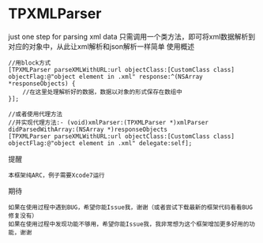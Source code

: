 # TPXMLParser
just one step for parsing xml data
只需调用一个类方法，即可将xml数据解析到对应的对象中，从此让xml解析和json解析一样简单
使用概述

    //用block方式
    [TPXMLParser parseXMLWithURL:url objectClass:[CustomClass class] objectFlag:@"object element in .xml" response:^(NSArray *responseObjects) {
        //在这里处理解析好的数据，数据以对象的形式保存在数组中
    }];
    
    //或者使用代理方法
    //并实现代理方法:- (void)xmlParser:(TPXMLParser *)xmlParser didParsedWithArray:(NSArray *)responseObjects
    [TPXMLParser parseXMLWithURL:url objectClass:[CustomClass class] objectFlag:@"object element in .xml" delegate:self];

提醒

    本框架纯ARC，例子需要Xcode7运行

期待

    如果在使用过程中遇到BUG，希望你能Issue我，谢谢（或者尝试下载最新的框架代码看看BUG修复没有）
    如果在使用过程中发现功能不够用，希望你能Issue我，我非常想为这个框架增加更多好用的功能，谢谢
